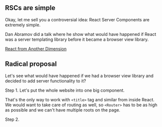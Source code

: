 ## RSCs are simple

Okay, let me sell you a controversial idea: React Server Components are extremely simple.

Dan Abramov did a talk where he show what would have happened if React was a server templating library before it became a browser view library.

[React from Another Dimension](https://www.youtube.com/watch?v=zMf_xeGPn6s)

<!-- Side note: we actually know what would have happened. It would have looked more like [MarkoJS](https://markojs.com/) or [Astro](https://astro.build/) than RSCs. So I propose you a simpler way of looking at it. -->

## Radical proposal

Let's see what would have happened if we had a browser view library and decided to add server functionality to it?

Step 1. Let's put the whole website into one big component.

That's the only way to work with `<title>` tag and similar from inside React. We would want to take care of routing as well, so `<Router>` has to be as high as possible and we can't have multiple roots on the page.

<!-- Side note: again, that goes pretty much the opposide of the how istands work -->

Step 2.
